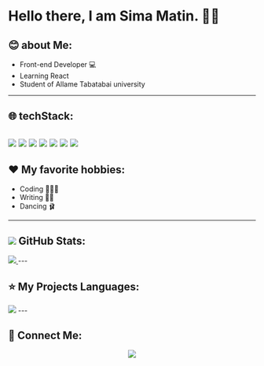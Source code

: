 # Hello there, I am Sima Matin. 🖐🏾

## 😊 about Me:
- Front-end Developer 💻
- Learning React
- Student of Allame Tabatabai university
---
## 🌐 techStack:
![](https://img.shields.io/badge/HTML5-E34F26?style=for-the-badge&logo=html5&logoColor=white) ![](	https://img.shields.io/badge/CSS3-1572B6?style=for-the-badge&logo=css3&logoColor=white) ![](	https://img.shields.io/badge/Tailwind_CSS-38B2AC?style=for-the-badge&logo=tailwind-css&logoColor=white) ![](	https://img.shields.io/badge/Bootstrap-563D7C?style=for-the-badge&logo=bootstrap&logoColor=white) ![](https://img.shields.io/badge/GIT-E44C30?style=for-the-badge&logo=git&logoColor=white) ![](	https://img.shields.io/badge/GitHub-100000?style=for-the-badge&logo=github&logoColor=white) ![](https://img.shields.io/badge/JavaScript-323330?style=for-the-badge&logo=javascript&logoColor=F7DF1E)
---

## ❤️ My favorite hobbies:
- Coding 👩🏾‍💻
- Writing ✍🏾
- Dancing 🩰
---

## <img src="https://github.com/simamatin/simamatin/blob/main/icons8-github-30.png?raw=true" /> GitHub Stats:
<a href="https://github.com/simamatin">
<img src="https://github-readme-stats.vercel.app/api?username=simamatin&show_icons=true&theme=tokyonight" />
</a>
---

## ⭐ My Projects Languages:
<img src="https://github-readme-stats.vercel.app/api/top-langs/?username=simamatin" />
---

## 📧 Connect Me:
<p align="center">
<a href="https://simamatin.dev@gmail.com">
  <img src="https://img.shilds.io/badge/Email:-simamatin.dev@gmail.com-turquoise?style=flat&logo=gmail">
</a>  
</p>



